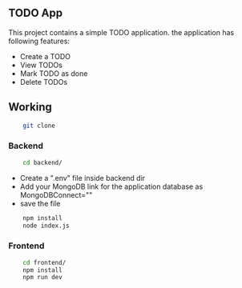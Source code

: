## TODO App
This project contains a simple TODO application. the application has following features:
- Create a TODO
- View TODOs
- Mark TODO as done
- Delete TODOs


## Working
```bash
    git clone
```
### Backend
```bash
    cd backend/
```
- Create a ".env" file inside backend dir
- Add your MongoDB link for the application database as <bold>MongoDBConnect=""</bold>
- save the file
```bash
    npm install
    node index.js
```

### Frontend
```bash
    cd frontend/
    npm install
    npm run dev
```